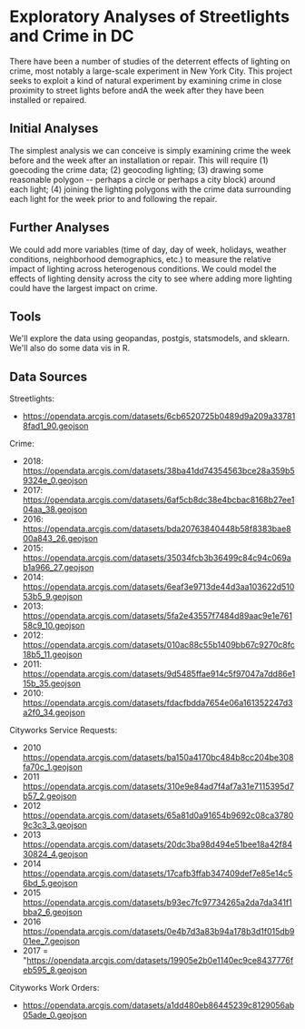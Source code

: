 # Exploratory Analyses of Streetlights and Crime in DC

There have been a number of studies of the deterrent effects of lighting on crime, most notably a large-scale experiment in New York City.  This project seeks to exploit a kind of natural experiment by examining crime in close proximity to street lights before andA the week after they have been installed or repaired. 

## Initial Analyses
The simplest analysis we can conceive is simply examining crime the week before and the week after an installation or repair. This will require (1) goecoding the crime data; (2) geocoding lighting; (3) drawing some reasonable polygon -- perhaps a circle or perhaps a city block) around each light; (4) joining the lighting polygons with the crime data surrounding each light for the week prior to and following the repair. 

## Further Analyses
We could add more variables (time of day, day of week, holidays, weather conditions, neighborhood demographics, etc.) to measure the relative impact of lighting across heterogenous conditions. We could model the effects of lighting density across the city to see where adding more lighting could have the largest impact on crime. 

## Tools
We'll explore the data using geopandas, postgis, statsmodels, and sklearn. We'll also do some data vis in R. 

## Data Sources

Streetlights: 
 - https://opendata.arcgis.com/datasets/6cb6520725b0489d9a209a337818fad1_90.geojson
 
Crime: 
 - 2018: https://opendata.arcgis.com/datasets/38ba41dd74354563bce28a359b59324e_0.geojson
 - 2017: https://opendata.arcgis.com/datasets/6af5cb8dc38e4bcbac8168b27ee104aa_38.geojson
 - 2016: https://opendata.arcgis.com/datasets/bda20763840448b58f8383bae800a843_26.geojson
 - 2015: https://opendata.arcgis.com/datasets/35034fcb3b36499c84c94c069ab1a966_27.geojson
 - 2014: https://opendata.arcgis.com/datasets/6eaf3e9713de44d3aa103622d51053b5_9.geojson
 - 2013: https://opendata.arcgis.com/datasets/5fa2e43557f7484d89aac9e1e76158c9_10.geojson
 - 2012: https://opendata.arcgis.com/datasets/010ac88c55b1409bb67c9270c8fc18b5_11.geojson
 - 2011: https://opendata.arcgis.com/datasets/9d5485ffae914c5f97047a7dd86e115b_35.geojson
 - 2010: https://opendata.arcgis.com/datasets/fdacfbdda7654e06a161352247d3a2f0_34.geojson
 
Cityworks Service Requests: 
 - 2010 https://opendata.arcgis.com/datasets/ba150a4170bc484b8cc204be308fa70c_1.geojson
 - 2011 https://opendata.arcgis.com/datasets/310e9e84ad7f4af7a31e7115395d7b57_2.geojson
 - 2012 https://opendata.arcgis.com/datasets/65a81d0a91654b9692c08ca37809c3c3_3.geojson
 - 2013 https://opendata.arcgis.com/datasets/20dc3ba98d494e51bee18a42f8430824_4.geojson
 - 2014 https://opendata.arcgis.com/datasets/17cafb3ffab347409def7e85e14c56bd_5.geojson
 - 2015 https://opendata.arcgis.com/datasets/b93ec7fc97734265a2da7da341f1bba2_6.geojson
 - 2016 https://opendata.arcgis.com/datasets/0e4b7d3a83b94a178b3d1f015db901ee_7.geojson
 - 2017 = "https://opendata.arcgis.com/datasets/19905e2b0e1140ec9ce8437776feb595_8.geojson
 
 Cityworks Work Orders: 
 - https://opendata.arcgis.com/datasets/a1dd480eb86445239c8129056ab05ade_0.geojson
 
